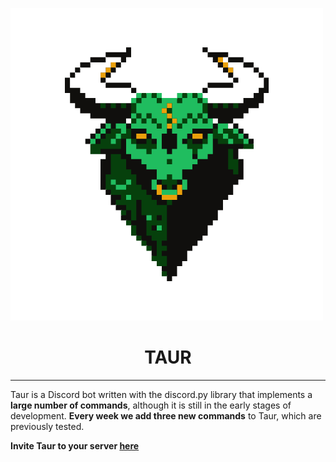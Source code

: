 
![Taur Logo](https://raw.githubusercontent.com/PabloCorbCon/Taur/master/branding/logo.png "Taur Logo")

<h1 align="center">TAUR</h1>

---

Taur is a Discord bot written with the discord.py library that implements a **large number of commands**, although it is
still in the early stages of development. **Every week we add three new commands** to Taur, which are previously tested.

**Invite Taur to your server [here](https://discord.com/oauth2/authorize?client_id=745535486784831509&scope=bot&per:)**
